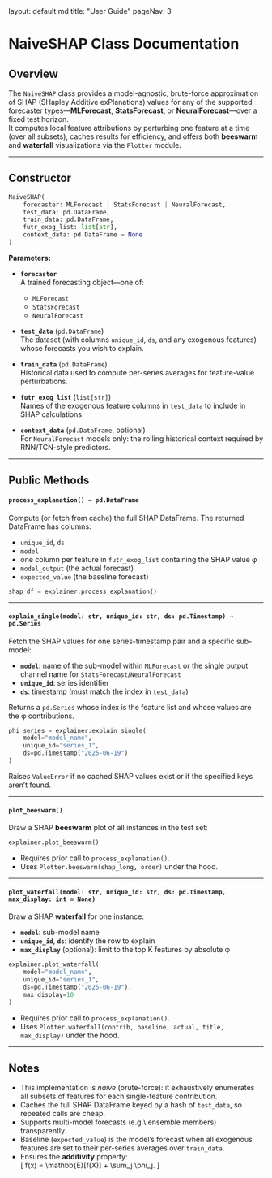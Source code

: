 <frontmatter>
layout: default.md
title: "User Guide"
pageNav: 3
</frontmatter>

# NaiveSHAP Class Documentation

## Overview

The `NaiveSHAP` class provides a model-agnostic, brute-force approximation of SHAP (SHapley Additive exPlanations) values for any of the supported forecaster types—**MLForecast**, **StatsForecast**, or **NeuralForecast**—over a fixed test horizon.  
It computes local feature attributions by perturbing one feature at a time (over all subsets), caches results for efficiency, and offers both **beeswarm** and **waterfall** visualizations via the `Plotter` module.

---

## Constructor

```python
NaiveSHAP(
    forecaster: MLForecast | StatsForecast | NeuralForecast,
    test_data: pd.DataFrame,
    train_data: pd.DataFrame,
    futr_exog_list: list[str],
    context_data: pd.DataFrame = None
)
```

**Parameters:**

- **`forecaster`**  
  A trained forecasting object—one of:

  - `MLForecast`
  - `StatsForecast`
  - `NeuralForecast`

- **`test_data`** (`pd.DataFrame`)  
  The dataset (with columns `unique_id`, `ds`, and any exogenous features) whose forecasts you wish to explain.

- **`train_data`** (`pd.DataFrame`)  
  Historical data used to compute per-series averages for feature-value perturbations.

- **`futr_exog_list`** (`list[str]`)  
  Names of the exogenous feature columns in `test_data` to include in SHAP calculations.

- **`context_data`** (`pd.DataFrame`, optional)  
  For `NeuralForecast` models only: the rolling historical context required by RNN/TCN-style predictors.

---

## Public Methods

#### `process_explanation() → pd.DataFrame`

Compute (or fetch from cache) the full SHAP DataFrame. The returned DataFrame has columns:

- `unique_id`, `ds`
- `model`
- one column per feature in `futr_exog_list` containing the SHAP value φ
- `model_output` (the actual forecast)
- `expected_value` (the baseline forecast)

```python
shap_df = explainer.process_explanation()
```

---

#### `explain_single(model: str, unique_id: str, ds: pd.Timestamp) → pd.Series`

Fetch the SHAP values for one series-timestamp pair and a specific sub-model:

- **`model`**: name of the sub-model within `MLForecast` or the single output channel name for `StatsForecast`/`NeuralForecast`
- **`unique_id`**: series identifier
- **`ds`**: timestamp (must match the index in `test_data`)

Returns a `pd.Series` whose index is the feature list and whose values are the φ contributions.

```python
phi_series = explainer.explain_single(
    model="model_name",
    unique_id="series_1",
    ds=pd.Timestamp("2025-06-19")
)
```

Raises `ValueError` if no cached SHAP values exist or if the specified keys aren’t found.

---

#### `plot_beeswarm()`

Draw a SHAP **beeswarm** plot of all instances in the test set:

```python
explainer.plot_beeswarm()
```

- Requires prior call to `process_explanation()`.
- Uses `Plotter.beeswarm(shap_long, order)` under the hood.

---

#### `plot_waterfall(model: str, unique_id: str, ds: pd.Timestamp, max_display: int = None)`

Draw a SHAP **waterfall** for one instance:

- **`model`**: sub-model name
- **`unique_id`**, **`ds`**: identify the row to explain
- **`max_display`** (optional): limit to the top K features by absolute φ

```python
explainer.plot_waterfall(
    model="model_name",
    unique_id="series_1",
    ds=pd.Timestamp("2025-06-19"),
    max_display=10
)
```

- Requires prior call to `process_explanation()`.
- Uses `Plotter.waterfall(contrib, baseline, actual, title, max_display)` under the hood.

---

## Notes

- This implementation is _naive_ (brute-force): it exhaustively enumerates all subsets of features for each single-feature contribution.
- Caches the full SHAP DataFrame keyed by a hash of `test_data`, so repeated calls are cheap.
- Supports multi-model forecasts (e.g.\ ensemble members) transparently.
- Baseline (`expected_value`) is the model’s forecast when all exogenous features are set to their per-series averages over `train_data`.
- Ensures the **additivity** property:  
  \[
  f(x) = \mathbb{E}[f(X)] + \sum_j \phi_j.
  \]
